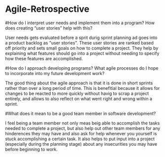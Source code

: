 # Agile-Retrospective

#How do I interpret user needs and implement them into a program? How does creating “user stories” help with this?

User needs gets evaluated before a sprit durig sprint planning ad goes into a product backlog as "user stories". These user stories are ranked based off priority and sets small goals on how to complete a project. They help by explaining what features should go into a project without needing to specify how these features are accomplished.

#How do I approach developing programs? What agile processes do I hope to incorporate into my future development work?

The good thing about the agile approach is that it is done in short sprints rather than over a long period of time. This is benefitial because it allows for changes to be reacted to more quickly without havig to scrap a project entirely, and allows to also reflect on what went right and wrong within a sprint. 

#What does it mean to be a good team member in software development?

I feel being a team member not only meas beig able to accomplish the tasks needed to complete a project, but also help out other team members for any hinderences they may have and also ask for help whenever you yourself is stuck accomplishing a certain task. It also helps to put input into a project (especially during the planning stage) about any insecurities you may have before beginning to work.
